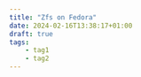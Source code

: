 ```yaml
---
title: "Zfs on Fedora"
date: 2024-02-16T13:38:17+01:00
draft: true
tags:
    - tag1
    - tag2
---
```


